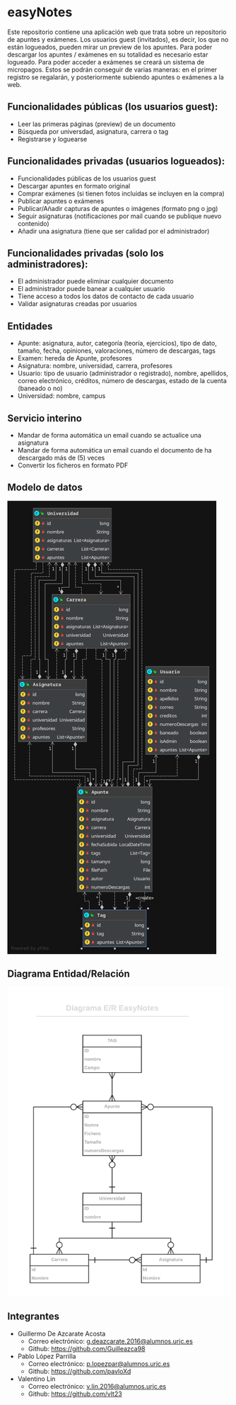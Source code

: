 # easyNotes

 Este repositorio contiene una aplicación web que trata sobre un repositorio de apuntes y exámenes.
 Los usuarios guest (invitados), es decir, los que no están logueados, pueden mirar un preview de los apuntes.
 Para poder descargar los apuntes / exámenes en su totalidad es necesario estar logueado.
 Para poder acceder a exámenes se creará un sistema de micropagos. Estos se podrán conseguir de varias maneras:
 en el primer registro se regalarán, y posteriormente subiendo apuntes o exámenes a la web.

## Funcionalidades públicas (los usuarios guest):
* Leer las primeras páginas (preview) de un documento
* Búsqueda por universdad, asignatura, carrera o tag
* Registrarse y loguearse

## Funcionalidades privadas (usuarios logueados):
* Funcionalidades públicas de los usuarios guest
* Descargar apuntes en formato original
* Comprar exámenes (si tienen fotos incluidas se incluyen en la compra)
* Publicar apuntes o exámenes
* Publicar/Añadir capturas de apuntes o imágenes (formato png o jpg)
* Seguir asignaturas (notificaciones por mail cuando se publique nuevo contenido)
* Añadir una asignatura (tiene que ser calidad por el administrador)

## Funcionalidades privadas (solo los administradores):
* El administrador puede eliminar cualquier documento
* El administrador puede banear a cualquier usuario
* Tiene acceso a todos los datos de contacto de cada usuario
* Validar asignaturas creadas por usuarios

## Entidades
* Apunte: asignatura, autor, categoría (teoría, ejercicios), tipo de dato, tamaño, fecha, opiniones, valoraciones,
número de descargas, tags
* Examen: hereda de Apunte, profesores
* Asignatura: nombre, universidad, carrera, profesores
* Usuario: tipo de usuario (administrador o registrado), nombre, apellidos, correo electrónico, créditos,
número de descargas, estado de la cuenta (baneado o no)
* Universidad: nombre, campus

## Servicio interino
* Mandar de forma automática un email cuando se actualice una asignatura
* Mandar de forma automática un email cuando el documento de ha descargado más de (5) veces
* Convertir los ficheros en formato PDF

## Modelo de datos
![E/R](src/main/resources/Imagenes/modeloDatos.png)

## Diagrama Entidad/Relación
![E/R](src/main/resources/Imagenes/diagramaER.png)

## Integrantes
* Guillermo De Azcarate Acosta
    * Correo electrónico: g.deazcarate.2016@alumnos.urjc.es
    * Github: https://github.com/Guilleazca98
* Pablo López Parrilla
    * Correo electrónico: p.lopezpar@alumnos.urjc.es
    * Github: https://github.com/pavloXd
* Valentino Lin
    * Correo electrónico: v.lin.2016@alumnos.urjc.es
    * Github: https://github.com/vlt23
